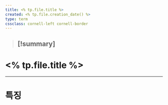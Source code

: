 ```yaml
---
title: <% tp.file.title %>
created: <% tp.file.creation_date() %>
type: term
cssclass: cornell-left cornell-border
---
```

>[!summary] 
>- 

# <% tp.file.title %>



---
# 특징

